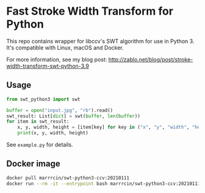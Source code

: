 # Fast Stroke Width Transform for Python
This repo contains wrapper for libccv's SWT algorithm for use in Python 3.
It's compatible with Linux, macOS and Docker.

For more information, see my blog post: http://zablo.net/blog/post/stroke-width-transform-swt-python-3.9

## Usage

```python
from swt_python3 import swt

buffer = open("input.jpg", "rb").read()
swt_result: List[dict] = swt(buffer, len(buffer))
for item in swt_result:
    x, y, width, height = [item[key] for key in ("x", "y", "width", "height")]
    print(x, y, width, height)
```

See `example.py` for details.

## Docker image
```bash
docker pull marrrcin/swt-python3-ccv:20210111
docker run --rm -it --entrypoint bash marrrcin/swt-python3-ccv:20210111
```